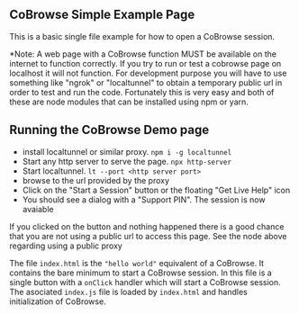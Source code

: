 ## CoBrowse Simple Example Page

This is a basic single file example for how to open a CoBrowse session.

*Note: 
A web page with a CoBrowse function MUST be available on the internet to function correctly. If you try to run or test a cobrowse page on localhost it will not function.  For development purpose you will have to use something like "ngrok" or "localtunnel" to obtain a temporary public url in order to test and run the code.  Fortunately this is very easy and both of these are node modules that can be installed using npm or yarn.

## Running the CoBrowse Demo page
- install localtunnel or similar proxy.  `npm i -g localtunnel`
- Start any http server to serve the page.   `npx http-server`
- Start localtunnel.  `lt --port <http server port>`
- browse to the url provided by the proxy
- Click on the "Start a Session" button or the floating "Get Live Help" icon
- You should see a dialog with a "Support PIN".  The session is now avaiable

If you clicked on the button and nothing happened there is a good chance that you are not using a public url to access this page.  See the node above regarding using a public proxy

The file `index.html` is the `"hello world"` equivalent of a CoBrowse.  It contains the bare minimum to start a CoBrowse session.  In this file is a single button with a `onClick` handler which will start a CoBrowse session. The asociated `index.js` file is loaded by `index.html` and handles initialization of CoBrowse. 

